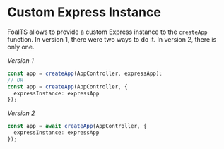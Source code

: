 # Custom Express Instance

FoalTS allows to provide a custom Express instance to the `createApp` function. In version 1, there were two ways to do it. In version 2, there is only one.

*Version 1*
```typescript
const app = createApp(AppController, expressApp);
// OR
const app = createApp(AppController, {
  expressInstance: expressApp
});
```

*Version 2*
```typescript
const app = await createApp(AppController, {
  expressInstance: expressApp
});
```